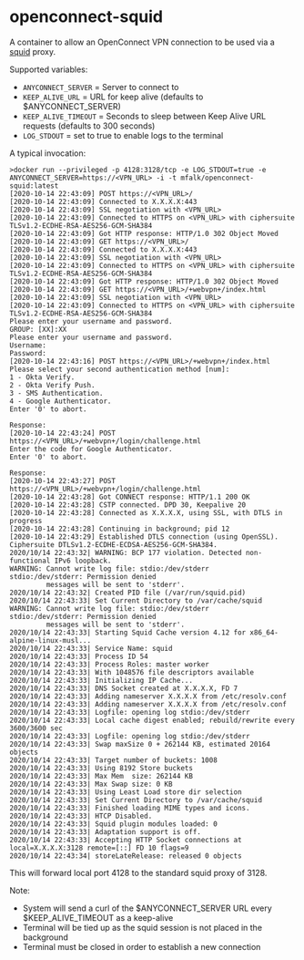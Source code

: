# openconnect-squid

A container to allow an OpenConnect VPN connection to be used via a [squid](http://www.squid-cache.org/) proxy.

Supported variables:
- `ANYCONNECT_SERVER` = Server to connect to
- `KEEP_ALIVE_URL` = URL for keep alive (defaults to $ANYCONNECT_SERVER)
- `KEEP_ALIVE_TIMEOUT` = Seconds to sleep between Keep Alive URL requests (defaults to 300 seconds)
- `LOG_STDOUT` = set to true to enable logs to the terminal

A typical invocation:
```
>docker run --privileged -p 4128:3128/tcp -e LOG_STDOUT=true -e ANYCONNECT_SERVER=https://<VPN_URL> -i -t mfalk/openconnect-squid:latest
[2020-10-14 22:43:09] POST https://<VPN_URL>/
[2020-10-14 22:43:09] Connected to X.X.X.X:443
[2020-10-14 22:43:09] SSL negotiation with <VPN_URL>
[2020-10-14 22:43:09] Connected to HTTPS on <VPN_URL> with ciphersuite TLSv1.2-ECDHE-RSA-AES256-GCM-SHA384
[2020-10-14 22:43:09] Got HTTP response: HTTP/1.0 302 Object Moved
[2020-10-14 22:43:09] GET https://<VPN_URL>/
[2020-10-14 22:43:09] Connected to X.X.X.X:443
[2020-10-14 22:43:09] SSL negotiation with <VPN_URL>
[2020-10-14 22:43:09] Connected to HTTPS on <VPN_URL> with ciphersuite TLSv1.2-ECDHE-RSA-AES256-GCM-SHA384
[2020-10-14 22:43:09] Got HTTP response: HTTP/1.0 302 Object Moved
[2020-10-14 22:43:09] GET https://<VPN_URL>/+webvpn+/index.html
[2020-10-14 22:43:09] SSL negotiation with <VPN_URL>
[2020-10-14 22:43:09] Connected to HTTPS on <VPN_URL> with ciphersuite TLSv1.2-ECDHE-RSA-AES256-GCM-SHA384
Please enter your username and password.
GROUP: [XX]:XX
Please enter your username and password.
Username:
Password:
[2020-10-14 22:43:16] POST https://<VPN_URL>/+webvpn+/index.html
Please select your second authentication method [num]:
1 - Okta Verify.
2 - Okta Verify Push.
3 - SMS Authentication.
4 - Google Authenticator.
Enter '0' to abort.

Response:
[2020-10-14 22:43:24] POST https://<VPN_URL>/+webvpn+/login/challenge.html
Enter the code for Google Authenticator.
Enter '0' to abort.

Response:
[2020-10-14 22:43:27] POST https://<VPN_URL>/+webvpn+/login/challenge.html
[2020-10-14 22:43:28] Got CONNECT response: HTTP/1.1 200 OK
[2020-10-14 22:43:28] CSTP connected. DPD 30, Keepalive 20
[2020-10-14 22:43:28] Connected as X.X.X.X, using SSL, with DTLS in progress
[2020-10-14 22:43:28] Continuing in background; pid 12
[2020-10-14 22:43:29] Established DTLS connection (using OpenSSL). Ciphersuite DTLSv1.2-ECDHE-ECDSA-AES256-GCM-SHA384.
2020/10/14 22:43:32| WARNING: BCP 177 violation. Detected non-functional IPv6 loopback.
WARNING: Cannot write log file: stdio:/dev/stderr
stdio:/dev/stderr: Permission denied
         messages will be sent to 'stderr'.
2020/10/14 22:43:32| Created PID file (/var/run/squid.pid)
2020/10/14 22:43:33| Set Current Directory to /var/cache/squid
WARNING: Cannot write log file: stdio:/dev/stderr
stdio:/dev/stderr: Permission denied
         messages will be sent to 'stderr'.
2020/10/14 22:43:33| Starting Squid Cache version 4.12 for x86_64-alpine-linux-musl...
2020/10/14 22:43:33| Service Name: squid
2020/10/14 22:43:33| Process ID 54
2020/10/14 22:43:33| Process Roles: master worker
2020/10/14 22:43:33| With 1048576 file descriptors available
2020/10/14 22:43:33| Initializing IP Cache...
2020/10/14 22:43:33| DNS Socket created at X.X.X.X, FD 7
2020/10/14 22:43:33| Adding nameserver X.X.X.X from /etc/resolv.conf
2020/10/14 22:43:33| Adding nameserver X.X.X.X from /etc/resolv.conf
2020/10/14 22:43:33| Logfile: opening log stdio:/dev/stderr
2020/10/14 22:43:33| Local cache digest enabled; rebuild/rewrite every 3600/3600 sec
2020/10/14 22:43:33| Logfile: opening log stdio:/dev/stderr
2020/10/14 22:43:33| Swap maxSize 0 + 262144 KB, estimated 20164 objects
2020/10/14 22:43:33| Target number of buckets: 1008
2020/10/14 22:43:33| Using 8192 Store buckets
2020/10/14 22:43:33| Max Mem  size: 262144 KB
2020/10/14 22:43:33| Max Swap size: 0 KB
2020/10/14 22:43:33| Using Least Load store dir selection
2020/10/14 22:43:33| Set Current Directory to /var/cache/squid
2020/10/14 22:43:33| Finished loading MIME types and icons.
2020/10/14 22:43:33| HTCP Disabled.
2020/10/14 22:43:33| Squid plugin modules loaded: 0
2020/10/14 22:43:33| Adaptation support is off.
2020/10/14 22:43:33| Accepting HTTP Socket connections at local=X.X.X.X:3128 remote=[::] FD 10 flags=9
2020/10/14 22:43:34| storeLateRelease: released 0 objects
```

This will forward local port 4128 to the standard squid proxy of 3128.

Note:
- System will send a curl of the $ANYCONNECT_SERVER URL every $KEEP_ALIVE_TIMEOUT as a keep-alive
- Terminal will be tied up as the squid session is not placed in the background
- Terminal must be closed in order to establish a new connection
